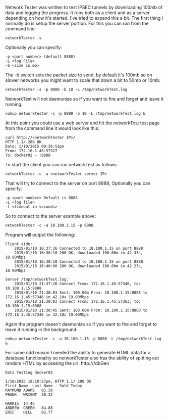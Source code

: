 Network Tester was written to test IPSEC tunnels by downloading 100mb of data and logging the progress. It runs both as a client and
as a server depending on how it's started.  I've tried to expand this a bit.  The first thing I normally do is setup the server portion. 
For this you can run from the command line:
	
	networkTester -s
	
Optionally you can specify:
	
	-p <port number> (default 8888)
	-L <log File>
	-b <size in mb> 

The -b switch sets the packet size to send, by default it's 100mb so on slower networks you might want to scale that down a bit to 50mb or 10mb:
	
	networkTester -s -p 8080 -b 10 -L /tmp/networkTest.log
	
NetworkTest will not daemonize so if you want to fire and forget and leave it running:
	
	nohup networkTester -s -p 8080 -b 10 -L /tmp/networkTest.log &

At this point you could use a web server and hit the networkTest test page from the command line it would look like this:
	
	curl http://<networkTester IP>/
	HTTP 1.1/ 200 OK
	Date: 1/10/2015 09:36:51pm
	From: 172.16.1.45:57327
	To: docker02 - :8888

To start the client you can run networkTest as follows:
	
	networkTester -c -a <networkTester server IP>

That will try to connect to the server on port 8888, Optionally you can specify:
	
	-p <port number> Default is 8888
	-L <log file>
	-t <timeout in seconds>

So to connect to the server example above:
	
	networkTester -c -a 10.100.1.15 -p 8080 

Program will output the following:

	Client side:
		2015/01/10 16:37:36 Connected to 10.100.1.15 on port 8888
		2015/01/10 16:38:18 200 OK, downloaded 100.00m in 42.33s, 18.90Mbps
		2015/01/10 16:38:18 Connected to 10.100.1.15 on port 8888
		2015/01/10 16:40:00 200 OK, downloaded 100.00m in 42.23s, 18.90Mbps

	Server /tmp/networkTest.log:
		2015/01/10 21:37:20 Connect From: 172.16.1.45:57346, to: 10.100.1.15:8888
		2015/01/10 21:38:03 Sent: 100.00m From: 10.100.1.15:8888 to 172.16.1.45:57346 in 42.10s 19.00Mbps
		2015/01/10 21:38:03 Connect From: 172.16.1.45:57363, to: 10.100.1.15:8888
		2015/01/10 21:38:45 Sent: 100.00m From: 10.100.1.15:8888 to 172.16.1.45:57346 in 42.10s 19.00Mbps

Again the program doesn't daemonize so if you want to fire and forget to leave it running in the background:
	
	nohup networkTester -c -a 10.100.1.15 -p 8080 -L /tmp/networkTest.log &

For some odd reason I needed the ability to generate HTML data for a database functionality so networkTester also has the ability of spitting out 
random HTML by accessing the url: http://<networkTest IP>/dbGen

	Data Testing docker02
	
	1/10/2015 10:10:57pm, HTTP 1.1/ 200 OK
	First Name	Last Name	Sold Today
	RAYMOND	ADAMS	85.36
	FRANK	WRIGHT	30.32
	...
	HARRIS	14.46
	ANDREW	GREEN	84.88
	ERIC	HILL	82.77
	